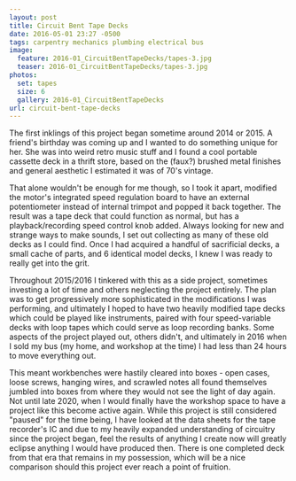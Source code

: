 ```yaml
---
layout: post
title: Circuit Bent Tape Decks
date: 2016-05-01 23:27 -0500
tags: carpentry mechanics plumbing electrical bus
image:
  feature: 2016-01_CircuitBentTapeDecks/tapes-3.jpg
  teaser: 2016-01_CircuitBentTapeDecks/tapes-3.jpg
photos:
  set: tapes
  size: 6
  gallery: 2016-01_CircuitBentTapeDecks
url: circuit-bent-tape-decks
---
```


The first inklings of this project began sometime around 2014 or 2015. A friend's birthday was coming up and I wanted to do something unique for her. She was into weird retro music stuff and I found a cool portable cassette deck in a thrift store, based on the (faux?) brushed metal finishes and general aesthetic I estimated it was of 70's vintage. 

That alone wouldn't be enough for me though, so I took it apart, modified the motor's integrated speed regulation board to have an external potentiometer instead of internal trimpot and popped it back together. The result was a tape deck that could function as normal, but has a playback/recording speed control knob added. Always looking for new and strange ways to make sounds, I set out collecting as many of these old decks as I could find. Once I had acquired a handful of sacrificial decks, a small cache of parts, and 6 identical model decks, I knew I was ready to really get into the grit. 

Throughout 2015/2016 I tinkered with this as a side project, sometimes investing a lot of time and others neglecting the project entirely. The plan was to get progressively more sophisticated in the modifications I was performing, and ultimately I hoped to have two heavily modified tape decks which could be played like instruments, paired with four speed-variable decks with loop tapes which could serve as loop recording banks. Some aspects of the project played out, others didn't, and ultimately in 2016 when I sold my bus (my home, and workshop at the time) I had less than 24 hours to move everything out. 

This meant workbenches were hastily cleared into boxes - open cases, loose screws, hanging wires, and scrawled notes all found themselves jumbled into boxes from where they would not see the light of day again. Not until late 2020, when I would finally have the workshop space to have a project like this become active again. While this project is still considered "paused" for the time being, I have looked at the data sheets for the tape recorder's IC and due to my heavily expanded understanding of circuitry since the project began, feel the results of anything I create now will greatly eclipse anything I would have produced then. There is one completed deck from that era that remains in my possession, which will be a nice comparison should this project ever reach a point of fruition.
